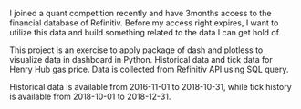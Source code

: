 I joined a quant competition recently and have 3months access to the financial database of Refinitiv. Before my access right expires, I want to utilize this data and build something related to the data I can get hold of.

This project is an exercise to apply package of dash and plotless to visualize data in dashboard in Python. Historical data and tick data for Henry Hub gas price. Data is collected from Refinitiv API using SQL query.

Historical data is available from 2016-11-01 to 2018-10-31, while tick history is available from 2018-10-01 to 2018-12-31.


